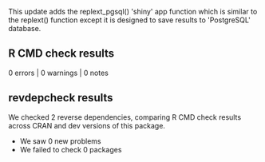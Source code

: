 This update adds the replext_pgsql() 'shiny' app function which is similar to the
replext() function except it is designed to save results to 'PostgreSQL' database.

## R CMD check results

0 errors | 0 warnings | 0 notes

## revdepcheck results

We checked 2 reverse dependencies, comparing R CMD check results across CRAN and dev versions of this package.

 * We saw 0 new problems
 * We failed to check 0 packages
